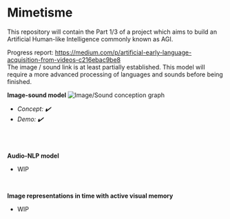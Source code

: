 # Mimetisme

This repository will contain the Part 1/3 of a project which aims to build an Artificial Human-like Intelligence commonly known as AGI.  

Progress report: https://medium.com/p/artificial-early-language-acquisition-from-videos-c216ebac9be8   
The image / sound link is at least partially established. This model will require a more advanced processing of languages and sounds before being finished.

**Image-sound model**
![Image/Sound conception graph](https://miro.medium.com/max/875/1*dMFj8lHt0AnVXrj7K4cPSA.png)  
- *Concept: ✔️*  
- *Demo: ✔️*
  
<br>
<br>
  
**Audio-NLP model**
- WIP

<br>

**Image representations in time with active visual memory**
- WIP
